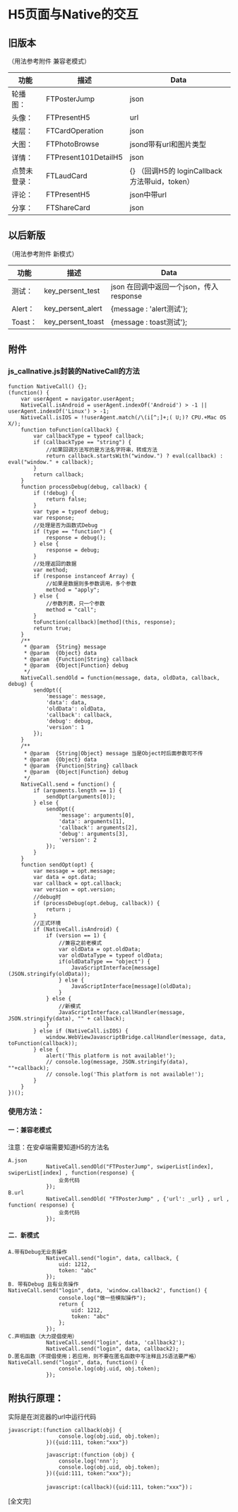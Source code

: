 
# H5页面与Native的交互

## 旧版本

（用法参考附件  兼容老模式）

|功能          	|描述                 	|			Data											|
|--------------	|---------------------	|-----------------------------------------------------------|
|轮播图：		|FTPosterJump			|json														|
|头像：			|FTPresentH5			|url														|
|楼层：			|FTCardOperation		|json														|
|大图：			|FTPhotoBrowse			|jsond带有url和图片类型										|
|详情：			|FTPresent101DetailH5	|json														|
|点赞未登录：	|FTLaudCard 			|{}				（回调H5的 loginCallback方法带uid，token）	|
|评论：			|FTPresentH5 			|json中带url												|
|分享：			|FTShareCard 			|json														|


## 以后新版		

（用法参考附件  新模式）

|功能          	|描述                 	|			Data											|
|--------------	|---------------------	|-----------------------------------------------------------|
|测试：			|key_persent_test		|json	 				在回调中返回一个json，传入response  |
|Alert：		|key_persent_alert		|{message : 'alert测试'};									|
|Toast：		|key_persent_toast		|{message : toast测试'};									|


## 附件

### js_callnative.js封装的NativeCall的方法

```
function NativeCall() {};
(function() {
	var userAgent = navigator.userAgent;
	NativeCall.isAndroid = userAgent.indexOf('Android') > -1 || userAgent.indexOf('Linux') > -1;
	NativeCall.isIOS = !!userAgent.match(/\(i[^;]+;( U;)? CPU.+Mac OS X/);
	function toFunction(callback) {
		var callbackType = typeof callback;
		if (callbackType == "string") {
			//如果回调方法写的是方法名字符串，转成方法
			return callback.startsWith("window.") ? eval(callback) : eval("window." + callback);
		}
		return callback;
	}
	function processDebug(debug, callback) {
		if (!debug) {
			return false;
		}
		var type = typeof debug;
		var response;
		//处理是否为函数式Debug
		if (type == "function") {
			response = debug();
		} else {
			response = debug;
		}
		//处理返回的数据
		var method;
		if (response instanceof Array) {
			//如果是数据则多参数调用，多个参数
			method = "apply";
		} else {
			//参数列表，只一个参数
			method = "call";
		}
		toFunction(callback)[method](this, response);
		return true;
	}
	/**
	 * @param  {String} message
	 * @param  {Object} data
	 * @param  {Function|String} callback
	 * @param  {Object|Function} debug
	 */
	NativeCall.sendOld = function(message, data, oldData, callback, debug) {
		sendOpt({
			'message': message,
			'data': data,
			'oldData': oldData,
			'callback': callback,
			'debug': debug,
			'version': 1
		});
	}
	/**
	 * @param  {String|Object} message 当是Object时后面参数可不传
	 * @param  {Object} data
	 * @param  {Function|String} callback
	 * @param  {Object|Function} debug
	 */
	NativeCall.send = function() {
		if (arguments.length == 1) {
			sendOpt(arguments[0]);
		} else {
			sendOpt({
				'message': arguments[0],
				'data': arguments[1],
				'callback': arguments[2],
				'debug': arguments[3],
				'version': 2
			});
		}
	}
	function sendOpt(opt) {
		var message = opt.message;
		var data = opt.data;
		var callback = opt.callback;
		var version = opt.version;
		//debug时
		if (processDebug(opt.debug, callback)) {
			return ;
		}
		//正式环境
		if (NativeCall.isAndroid) {
			if (version == 1) {
				//兼容之前老模式
				var oldData = opt.oldData;
				var oldDataType = typeof oldData;
				if(oldDataType == "object") {
					JavaScriptInterface[message](JSON.stringify(oldData));
				} else {
					JavaScriptInterface[message](oldData);
				}
			} else {
				//新模式
				JavaScriptInterface.callHandler(message, JSON.stringify(data), "" + callback);
			}
		} else if (NativeCall.isIOS) {
			window.WebViewJavascriptBridge.callHandler(message, data, toFunction(callback));
		} else {
			alert('This platform is not available!');
			// console.log(message, JSON.stringify(data), ""+callback);
			// console.log('This platform is not available!');
		}
	}
})();
```

### 使用方法：

#### 一：兼容老模式

注意：在安卓端需要知道H5的方法名

```
A.json
			NativeCall.sendOld("FTPosterJump", swiperList[index],  swiperList[index] , function(response) {
				业务代码
			});
B.url
			NativeCall.sendOld( "FTPosterJump" , {'url': _url} , url , function( response) {
				业务代码
			});
```

#### 二．新模式

```
A.带有Debug无业务操作
			NativeCall.send("login", data, callback, {
				uid: 1212,
				token: "abc"
			});
B. 带有Debug 且有业务操作
NativeCall.send("login", data, 'window.callback2', function() {
				console.log("做一些模拟操作");
				return {
					uid: 1212,
					token: "abc"
				};
			});
C.声明函数（大力提倡使用）
			NativeCall.send("login", data, 'callback2');
			NativeCall.send("login", data, callback2);
D.匿名函数（不提倡使用；若应用，则不要在匿名函数中写注释且JS语法要严格）
NativeCall.send("login", data, function() {
				console.log(obj.uid, obj.token);
			});
```
			
## 附执行原理：

实际是在浏览器的url中运行代码

```
javascript:(function callback(obj) {
				console.log(obj.uid, obj.token);
			})({uid:111, token:"xxx"})

			javascript:(function (obj) {
				console.log('nnn');
				console.log(obj.uid, obj.token);
			})({uid:111, token:"xxx"});

			javascript:(callback)({uid:111, token:"xxx"})；
```




[全文完]